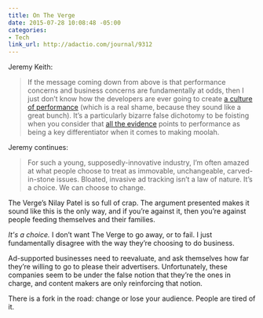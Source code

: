 ```yaml
---
title: On The Verge
date: 2015-07-28 10:08:48 -05:00
categories:
- Tech
link_url: http://adactio.com/journal/9312
---
```


Jeremy Keith:

> If the message coming down from above is that performance concerns and business concerns are fundamentally at odds, then I just don’t know how the developers are ever going to create [a culture of performance](http://alistapart.com/article/performance-showing-versus-telling) (which is a real shame, because they sound like a great bunch). It’s a particularly bizarre false dichotomy to be foisting when you consider that [all the evidence](http://www.impressivewebs.com/importance-of-website-performance-sources/) points to performance as being a key differentiator when it comes to making moolah.

Jeremy continues:

> For such a young, supposedly-innovative industry, I’m often amazed at what people choose to treat as immovable, unchangeable, carved-in-stone issues. Bloated, invasive ad tracking isn’t a law of nature. It’s a choice. We can choose to change.

The Verge’s Nilay Patel is so full of crap. The argument presented makes it sound like this is the only way, and if you’re against it, then you’re against people feeding themselves and their families.

*It's a choice.* I don’t want The Verge to go away, or to fail. I just fundamentally disagree with the way they’re choosing to do business.

Ad-supported businesses need to reevaluate, and ask themselves how far they’re willing to go to please their advertisers. Unfortunately, these companies seem to be under the false notion that they’re the ones in charge, and content makers are only reinforcing that notion.

There is a fork in the road: change or lose your audience. People are tired of it.
